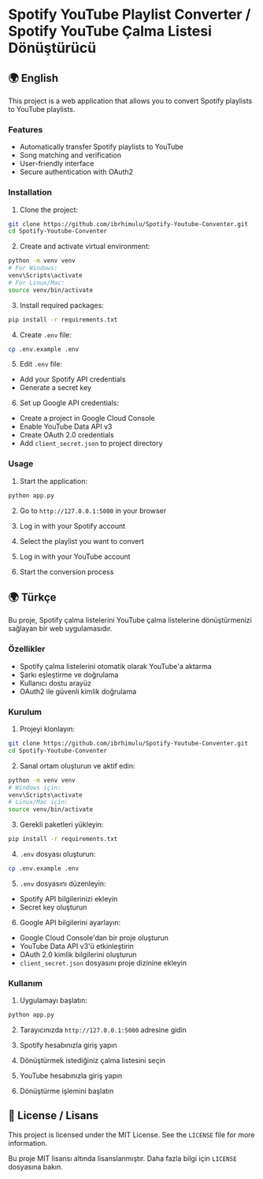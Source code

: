 # Spotify YouTube Playlist Converter / Spotify YouTube Çalma Listesi Dönüştürücü

## 🌍 English

This project is a web application that allows you to convert Spotify playlists to YouTube playlists.

### Features

- Automatically transfer Spotify playlists to YouTube
- Song matching and verification
- User-friendly interface
- Secure authentication with OAuth2

### Installation

1. Clone the project:
```bash
git clone https://github.com/ibrhimulu/Spotify-Youtube-Conventer.git
cd Spotify-Youtube-Conventer
```

2. Create and activate virtual environment:
```bash
python -m venv venv
# For Windows:
venv\Scripts\activate
# For Linux/Mac:
source venv/bin/activate
```

3. Install required packages:
```bash
pip install -r requirements.txt
```

4. Create `.env` file:
```bash
cp .env.example .env
```

5. Edit `.env` file:
- Add your Spotify API credentials
- Generate a secret key

6. Set up Google API credentials:
- Create a project in Google Cloud Console
- Enable YouTube Data API v3
- Create OAuth 2.0 credentials
- Add `client_secret.json` to project directory

### Usage

1. Start the application:
```bash
python app.py
```

2. Go to `http://127.0.0.1:5000` in your browser

3. Log in with your Spotify account

4. Select the playlist you want to convert

5. Log in with your YouTube account

6. Start the conversion process

## 🌍 Türkçe

Bu proje, Spotify çalma listelerini YouTube çalma listelerine dönüştürmenizi sağlayan bir web uygulamasıdır.

### Özellikler

- Spotify çalma listelerini otomatik olarak YouTube'a aktarma
- Şarkı eşleştirme ve doğrulama
- Kullanıcı dostu arayüz
- OAuth2 ile güvenli kimlik doğrulama

### Kurulum

1. Projeyi klonlayın:
```bash
git clone https://github.com/ibrhimulu/Spotify-Youtube-Conventer.git
cd Spotify-Youtube-Conventer
```

2. Sanal ortam oluşturun ve aktif edin:
```bash
python -m venv venv
# Windows için:
venv\Scripts\activate
# Linux/Mac için:
source venv/bin/activate
```

3. Gerekli paketleri yükleyin:
```bash
pip install -r requirements.txt
```

4. `.env` dosyası oluşturun:
```bash
cp .env.example .env
```

5. `.env` dosyasını düzenleyin:
- Spotify API bilgilerinizi ekleyin
- Secret key oluşturun

6. Google API bilgilerini ayarlayın:
- Google Cloud Console'dan bir proje oluşturun
- YouTube Data API v3'ü etkinleştirin
- OAuth 2.0 kimlik bilgilerini oluşturun
- `client_secret.json` dosyasını proje dizinine ekleyin

### Kullanım

1. Uygulamayı başlatın:
```bash
python app.py
```

2. Tarayıcınızda `http://127.0.0.1:5000` adresine gidin

3. Spotify hesabınızla giriş yapın

4. Dönüştürmek istediğiniz çalma listesini seçin

5. YouTube hesabınızla giriş yapın

6. Dönüştürme işlemini başlatın

## 📄 License / Lisans

This project is licensed under the MIT License. See the `LICENSE` file for more information.

Bu proje MIT lisansı altında lisanslanmıştır. Daha fazla bilgi için `LICENSE` dosyasına bakın. 
